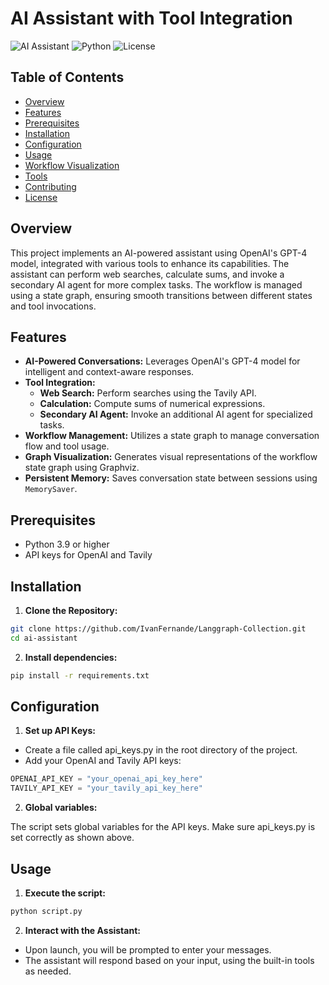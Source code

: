 # AI Assistant with Tool Integration

![AI Assistant](https://img.shields.io/badge/AI-Assistant-blue)
![Python](https://img.shields.io/badge/Python-3.9%2B-blue)
![License](https://img.shields.io/badge/License-Apache%202.0-blue)

## Table of Contents

- [Overview](#overview)
- [Features](#features)
- [Prerequisites](#prerequisites)
- [Installation](#installation)
- [Configuration](#configuration)
- [Usage](#usage)
- [Workflow Visualization](#workflow-visualization)
- [Tools](#tools)
- [Contributing](#contributing)
- [License](#license)

## Overview

This project implements an AI-powered assistant using OpenAI's GPT-4 model, integrated with various tools to enhance its capabilities. The assistant can perform web searches, calculate sums, and invoke a secondary AI agent for more complex tasks. The workflow is managed using a state graph, ensuring smooth transitions between different states and tool invocations.

## Features

- **AI-Powered Conversations:** Leverages OpenAI's GPT-4 model for intelligent and context-aware responses.
- **Tool Integration:**
  - **Web Search:** Perform searches using the Tavily API.
  - **Calculation:** Compute sums of numerical expressions.
  - **Secondary AI Agent:** Invoke an additional AI agent for specialized tasks.
- **Workflow Management:** Utilizes a state graph to manage conversation flow and tool usage.
- **Graph Visualization:** Generates visual representations of the workflow state graph using Graphviz.
- **Persistent Memory:** Saves conversation state between sessions using `MemorySaver`.

## Prerequisites

- Python 3.9 or higher
- API keys for OpenAI and Tavily

## Installation

1. **Clone the Repository:**

```bash
git clone https://github.com/IvanFernande/Langgraph-Collection.git
cd ai-assistant
```

2. **Install dependencies:**

```bash
pip install -r requirements.txt
```

## Configuration

1. **Set up API Keys:**

- Create a file called api_keys.py in the root directory of the project.
- Add your OpenAI and Tavily API keys:

```python
OPENAI_API_KEY = "your_openai_api_key_here"
TAVILY_API_KEY = "your_tavily_api_key_here"
```

2. **Global variables:**

The script sets global variables for the API keys. Make sure api_keys.py is set correctly as shown above.


## Usage

1. **Execute the script:**
```bash
python script.py
```

2. **Interact with the Assistant:**
- Upon launch, you will be prompted to enter your messages.
- The assistant will respond based on your input, using the built-in tools as needed.

